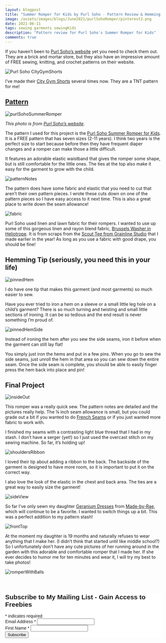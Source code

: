 ```yaml
---
layout: blogpost
title: "Summer Romper for Kids by Purl Soho - Pattern Review & Hemming Technique"
image: /assets/images/blogs/June2021/purlSohoRomper/pinterest2.png
date: 2021-06-11
tags: sewing garments sewingKids
description: "Pattern review for Purl Soho's Summer Romper for Kids"
comments: true
---
```


If you haven’t been to [Purl Soho’s website](https://www.purlsoho.com/create/category/free-patterns/) yet you need to check them out. They are a brick and mortar store, but they also have an impressive amount of FREE sewing, knitting, and crochet patterns on their website. 

![Purl Soho CityGymShorts](/assets/images/blogs/June2021/purlSohoRomper/cityGymShorts.jpg)

I’ve made their [City Gym Shorts](https://joyberrystudios.com/2021/05/04/cityGymShorts.html) several times now. They are a TNT pattern for me! 

## [Pattern](https://www.purlsoho.com/create/2015/06/26/summer-romper-for-kids/)

![purlSohoSummerRomper](/assets/images/blogs/June2021/purlSohoRomper/purlSohoRomper.jpg)

*This photo is from [Purl Soho’s website](https://www.purlsoho.com/create/2015/06/26/summer-romper-for-kids/).*

The pattern I used for this project is the [Purl Soho Summer Romper for Kids](https://www.purlsoho.com/create/2015/06/26/summer-romper-for-kids/). It is a FREE pattern that has seven sizes (2-11 years). I think two years is the perfect size to start because before then they have frequent diaper changes and a romper can make those a little difficult.

It features an adorable elastic waistband that gives the romper some shape, but is still comfortable for the little ones. The ties at the top also make it easy for the garment to grow with the child.

![patternNotes](/assets/images/blogs/June2021/purlSohoRomper/patternNotes.jpg)

The pattern does have some fabric and elastic that you need to cut that aren’t their own pattern pieces.  I wrote these cuts down on one of the pattern pieces so I have easy access to it next time. This is also a great place to write down the seam allowance!

![fabric](/assets/images/blogs/June2021/purlSohoRomper/fabric.jpg)

Purl Soho used linen and lawn fabric for their rompers. I wanted to use up some of this gorgeous linen and rayon blend fabric, [Brussels Washer in Heliotrope](https://sewtospeakshoppe.com/search?type=product&options%5Bprefix%5D=last&q=brussels+washer). It is from scraps from the [Scout Tee from Grainline Studio](https://joyberrystudios.com/2021/05/10/scoutTee.html) that I made earlier in the year! As long as you use a fabric with good drape, you should be fine!

## Hemming Tip (seriously, you need this in your life)

![pinnedHem](/assets/images/blogs/June2021/purlSohoRomper/pinnedHem.jpg)

I do have one tip that makes this garment (and most garments) so much easier to sew. 

Have you ever tried to iron a hem on a sleeve or a small little leg hole on a child’s garment? There is so much turning and twisting and small little sections of ironing. It can be so tedious and the end result is never something I’m proud of.

![pinnedHemSide](/assets/images/blogs/June2021/purlSohoRomper/pinnedHemSide.jpg)

Instead of ironing the hem after you sew the side seams, iron it before when the garment can still lay flat!

You simply just iron the hems and put in a few pins. When you go to sew the side seams, just unroll the hem in that area so you can sew down the entire seam. Once the side seam is complete, you should be able to easily finger press the hem back into place and pin! 

## Final Project

![insideOut](/assets/images/blogs/June2021/purlSohoRomper/insideOut.jpg)

This romper was a really quick sew. The pattern notes are detailed and the pictures really help. The ¼ inch seam allowance is small, but you could grade out a bit if you wanted to do [French Seams](https://joyberrystudios.com/2021/04/23/frenchSeams.html) or if you just wanted more fabric to work with. 

I finished my seams with a contrasting light blue thread that I had in my stash. I don’t have a serger (yet!) so I just used the overcast stitch on my sewing machine. So far, it’s holding up!

![shouldersRibbon](/assets/images/blogs/June2021/purlSohoRomper/shouldersRibbon.jpg)

I loved their tip about adding a ribbon to the back. The backside of the garment is designed to have more room, so it is important to put it on the correct way. 

I also love the look of the elastic in the chest and back area. The ties are a great way to easily size the garment!

![sideView](/assets/images/blogs/June2021/purlSohoRomper/sideView.jpg)

So far I’ve only sewn my daughter [Geranium Dresses](https://joyberrystudios.com/2021/02/06/firstProject.html) from [Made-by-Rae](https://shop.made-by-rae.com/products/geranium-dress), which will continue to be a favorite. I wanted to switch things up a bit. This was a perfect addition to my pattern stash!

![frontTop](/assets/images/blogs/June2021/purlSohoRomper/frontTop.jpg)

At the moment my daughter is 19 months and naturally refuses to wear anything that I make her. (I didn’t think that started until like middle school?) So I unfortunately don’t have any cute pictures of her running around in the garden with this adorable and comfortable romper that I made her. If she ever decides to humor me for ten minutes and wear it, I will try my best to take photos!

![romperWithBalls](/assets/images/blogs/June2021/purlSohoRomper/romperWithBalls.jpg)




<br>

<!-- Begin Mailchimp Signup Form -->
<link href="//cdn-images.mailchimp.com/embedcode/classic-10_7.css" rel="stylesheet" type="text/css">
<style type="text/css">
    #mc_embed_signup{background:#fff; clear:left; font:14px Helvetica,Arial,sans-serif; }
    /* Add your own Mailchimp form style overrides in your site stylesheet or in this style block.
       We recommend moving this block and the preceding CSS link to the HEAD of your HTML file. */
</style>
<div id="mc_embed_signup">
<form action="https://Joyberrystudios.us1.list-manage.com/subscribe/post?u=eca5a397f2fb0d58dcb66315c&amp;id=99d28d5b5c" method="post" id="mc-embedded-subscribe-form" name="mc-embedded-subscribe-form" class="validate" target="_blank" novalidate>
    <div id="mc_embed_signup_scroll">
    <h2>Subscribe to My Mailing List - Gain Access to Freebies</h2>
<div class="indicates-required"><span class="asterisk">*</span> indicates required</div>
<div class="mc-field-group">
    <label for="mce-EMAIL">Email Address  <span class="asterisk">*</span>
</label>
    <input type="email" value="" name="EMAIL" class="required email" id="mce-EMAIL">
</div>
<div class="mc-field-group">
    <label for="mce-FNAME">First Name  <span class="asterisk">*</span>
</label>
    <input type="text" value="" name="FNAME" class="required" id="mce-FNAME">
</div>
    <div id="mce-responses" class="clear">
        <div class="response" id="mce-error-response" style="display:none"></div>
        <div class="response" id="mce-success-response" style="display:none"></div>
    </div>    <!-- real people should not fill this in and expect good things - do not remove this or risk form bot signups-->
    <div style="position: absolute; left: -5000px;" aria-hidden="true"><input type="text" name="b_eca5a397f2fb0d58dcb66315c_99d28d5b5c" tabindex="-1" value=""></div>
    <div class="clear"><input type="submit" value="Subscribe" name="subscribe" id="mc-embedded-subscribe" class="button"></div>
    </div>
</form>
</div>
<script type='text/javascript' src='//s3.amazonaws.com/downloads.mailchimp.com/js/mc-validate.js'></script><script type='text/javascript'>(function($) {window.fnames = new Array(); window.ftypes = new Array();fnames[0]='EMAIL';ftypes[0]='email';fnames[1]='FNAME';ftypes[1]='text';fnames[2]='LNAME';ftypes[2]='text';fnames[3]='ADDRESS';ftypes[3]='address';fnames[4]='PHONE';ftypes[4]='phone';fnames[5]='BIRTHDAY';ftypes[5]='birthday';fnames[6]='OPTIN';ftypes[6]='text';}(jQuery));var $mcj = jQuery.noConflict(true);</script>
<!--End mc_embed_signup-->

<br>
<br>
